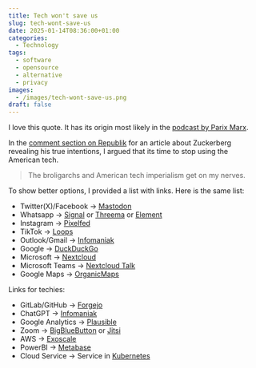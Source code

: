 ```yaml
---
title: Tech won't save us
slug: tech-wont-save-us
date: 2025-01-14T08:36:00+01:00
categories:
  - Technology
tags:
  - software
  - opensource
  - alternative
  - privacy
images:
  - /images/tech-wont-save-us.png
draft: false
---
```

I love this quote. It has its origin most likely in the [podcast by Parix Marx](https://www.techwontsave.us/).

In the [comment section on Republik](https://www.republik.ch/2025/01/14/zuckerberg-zeigt-sein-wahres-gesicht) for an article about Zuckerberg revealing his true intentions, I argued that its time to stop using the American tech.

> The broligarchs and American tech imperialism get on my nerves.

To show better options, I provided a list with links. Here is the same list:

<!--more-->

- Twitter(X)/Facebook -> [Mastodon](https://mastodon.social/)
- Whatsapp -> [Signal](https://signal.org/) or [Threema](https://threema.ch/) or [Element](https://element.io/)
- Instagram -> [Pixelfed](https://pixelfed.org/)
- TikTok -> [Loops](https://joinloops.org/)
- Outlook/Gmail -> [Infomaniak](https://www.infomaniak.com/)
- Google -> [DuckDuckGo](https://enteentelos.ch/)
- Microsoft -> [Nextcloud](https://nextcloud.com/)
- Microsoft Teams -> [Nextcloud Talk](https://nextcloud.com/talk/)
- Google Maps -> [OrganicMaps](https://organicmaps.app/)

Links for techies:

- GitLab/GitHub -> [Forgejo](https://forgejo.org/)
- ChatGPT -> [Infomaniak](https://www.infomaniak.com/en/hosting/ai-tools)
- Google Analytics -> [Plausible](https://plausible.io/)
- Zoom -> [BigBlueButton](https://bigbluebutton.org/) or [Jitsi](https://jitsi.org/)
- AWS -> [Exoscale](https://www.exoscale.com/)
- PowerBI -> [Metabase](https://www.metabase.com/)
- Cloud Service -> Service in [Kubernetes](https://kubernetes.io/)